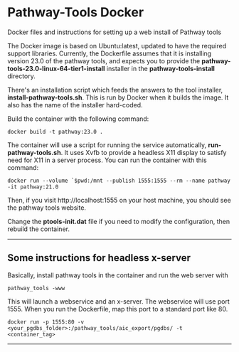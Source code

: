# Pathway-Tools Docker

Docker files and instructions for setting up a web install of Pathway tools

The Docker image is based on Ubuntu:latest, updated to have the required support libraries. Currently, the Dockerfile assumes that it is installing version 23.0 of the pathway tools, and expects you to provide the **pathway-tools-23.0-linux-64-tier1-install** installer in the **pathway-tools-install** directory.

There's an installation script which feeds the answers to the tool installer, **install-pathway-tools.sh**. This is run by Docker when it builds the image. It also has the name of the installer hard-coded.

Build the container with the following command:

```
docker build -t pathway:23.0 .
```

The container will use a script for running the service automatically, **run-pathway-tools.sh**. It uses Xvfb to provide a headless X11 display to satisfy need for X11 in a server process. You can run the container with this command:

```
docker run --volume `$pwd:/mnt --publish 1555:1555 --rm --name pathway -it pathway:21.0
```

Then, if you visit http://localhost:1555 on your host machine, you should see the pathway tools website.

Change the **ptools-init.dat** file if you need to modify the configuration, then rebuild the container.

---

## Some instructions for headless x-server

Basically, install pathway tools in the container and run the web server with

```
pathway_tools -www
```

This will launch a webservice and an x-server. The webservice will use port 1555. When you run the Dockerfile, map this port to a standard port like 80.

```
docker run -p 1555:80 -v <your_pgdbs_folder>:/pathway_tools/aic_export/pgdbs/ -t <container_tag>
```

---

